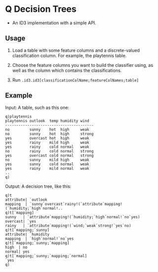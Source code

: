# Q Decision Trees

- An ID3 implementation with a simple API.

## Usage

1. Load a table with some feature columns and a discrete-valued classification
column. For example, the playtennis table.

2. Choose the feature columns you want to build the classifier using, as
well as the column which contains the classifications.

3. Run `.id3.id3[classificationColName;featureColNames;table]`

## Example

Input: A table, such as this one:

```
q)playtennis
playtennis outlook  temp humidity wind  
----------------------------------------
no         sunny    hot  high     weak  
no         sunny    hot  high     strong
yes        overcast hot  high     weak  
yes        rainy    mild high     weak  
yes        rainy    cold normal   weak  
no         rainy    cold normal   strong
yes        overcast cold normal   strong
no         sunny    mild high     weak  
yes        sunny    cold normal   weak  
yes        rainy    mild normal   weak  
..
q)
```

Output: A decision tree, like this:
```
q)t
attribute| `outlook
mapping  | `sunny`overcast`rainy!(`attribute`mapping!(`humidity;`high`normal!..
q)t[`mapping]
sunny   | `attribute`mapping!(`humidity;`high`normal!`no`yes)
overcast| `yes
rainy   | `attribute`mapping!(`wind;`weak`strong!`yes`no)
q)t[`mapping;`sunny]
attribute| `humidity
mapping  | `high`normal!`no`yes
q)t[`mapping;`sunny;`mapping]
high  | no
normal| yes
q)t[`mapping;`sunny;`mapping;`normal]
`yes
q)
```
